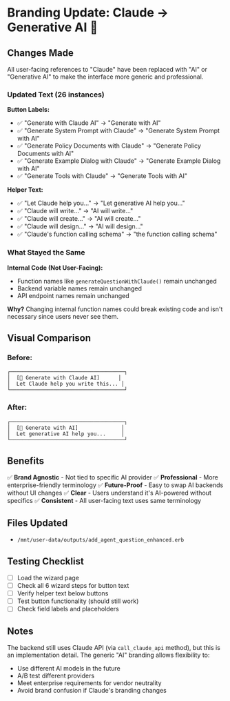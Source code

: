 # Branding Update: Claude → Generative AI 🤖

## Changes Made

All user-facing references to "Claude" have been replaced with "AI" or "Generative AI" to make the interface more generic and professional.

### Updated Text (26 instances)

**Button Labels:**
- ✅ "Generate with Claude AI" → "Generate with AI"
- ✅ "Generate System Prompt with Claude" → "Generate System Prompt with AI"
- ✅ "Generate Policy Documents with Claude" → "Generate Policy Documents with AI"
- ✅ "Generate Example Dialog with Claude" → "Generate Example Dialog with AI"
- ✅ "Generate Tools with Claude" → "Generate Tools with AI"

**Helper Text:**
- ✅ "Let Claude help you..." → "Let generative AI help you..."
- ✅ "Claude will write..." → "AI will write..."
- ✅ "Claude will create..." → "AI will create..."
- ✅ "Claude will design..." → "AI will design..."
- ✅ "Claude's function calling schema" → "the function calling schema"

### What Stayed the Same

**Internal Code (Not User-Facing):**
- Function names like `generateQuestionWithClaude()` remain unchanged
- Backend variable names remain unchanged
- API endpoint names remain unchanged

**Why?** Changing internal function names could break existing code and isn't necessary since users never see them.

## Visual Comparison

### Before:
```
┌─────────────────────────────────────┐
│  [🤖 Generate with Claude AI]      │
│  Let Claude help you write this... │
└─────────────────────────────────────┘
```

### After:
```
┌─────────────────────────────────────┐
│  [🤖 Generate with AI]              │
│  Let generative AI help you...     │
└─────────────────────────────────────┘
```

## Benefits

✅ **Brand Agnostic** - Not tied to specific AI provider
✅ **Professional** - More enterprise-friendly terminology
✅ **Future-Proof** - Easy to swap AI backends without UI changes
✅ **Clear** - Users understand it's AI-powered without specifics
✅ **Consistent** - All user-facing text uses same terminology

## Files Updated

- `/mnt/user-data/outputs/add_agent_question_enhanced.erb`

## Testing Checklist

- [ ] Load the wizard page
- [ ] Check all 6 wizard steps for button text
- [ ] Verify helper text below buttons
- [ ] Test button functionality (should still work)
- [ ] Check field labels and placeholders

## Notes

The backend still uses Claude API (via `call_claude_api` method), but this is an implementation detail. The generic "AI" branding allows flexibility to:
- Use different AI models in the future
- A/B test different providers
- Meet enterprise requirements for vendor neutrality
- Avoid brand confusion if Claude's branding changes
